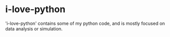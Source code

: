 # i-love-python

'i-love-python' contains some of my python code, and is mostly focused on data analysis or simulation.


